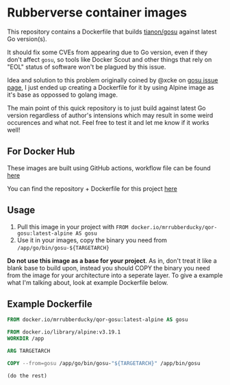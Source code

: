 # Rubberverse container images

This repository contains a Dockerfile that builds [tianon/gosu](https://github.com/tianon/gosu) against latest Go version(s). 

It should fix some CVEs from appearing due to Go version, even if they don't affect `gosu`, so tools like Docker Scout and other things that rely on "EOL" status of software won't be plagued by this issue.

Idea and solution to this problem originally coined by @xcke on [gosu issue page](https://github.com/tianon/gosu/issues/136), I just ended up creating a Dockerfile for it by using Alpine image as it's base as oppossed to golang image.

The main point of this quick repository is to just build against latest Go version regardless of author's intensions which may result in some weird occurences and what not. Feel free to test it and let me know if it works well!

## For Docker Hub

These images are built using GitHub actions, workflow file can be found [here](https://github.com/Rubberverse/qor-gosu/blob/main/.github/workflows/build.yaml)

You can find the repository + Dockerfile for this project [here](https://github.com/Rubberverse/qor-gosu)

## Usage

1. Pull this image in your project with `FROM docker.io/mrrubberducky/qor-gosu:latest-alpine AS gosu`
2. Use it in your images, copy the binary you need from `/app/go/bin/gosu-${TARGETARCH}`

**Do not use this image as a base for your project**. As in, don't treat it like a blank base to build upon, instead you should COPY the binary you need from the image for your architecture into a seperate layer. To give a example what I'm talking about, look at example Dockerfile below.

## Example Dockerfile

```Dockerfile
FROM docker.io/mrrubberducky/qor-gosu:latest-alpine AS gosu

FROM docker.io/library/alpine:v3.19.1
WORKDIR /app

ARG TARGETARCH

COPY --from=gosu /app/go/bin/gosu-"${TARGETARCH}" /app/bin/gosu

(do the rest)
```
